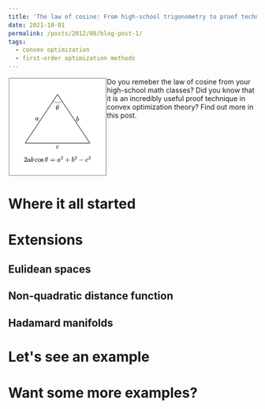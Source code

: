 ```yaml
---
title: 'The law of cosine: From high-school trigonometry to proof techniques in convex optimization'
date: 2021-10-01
permalink: /posts/2012/08/blog-post-1/
tags:
  - convex optimization
  - first-order optimization methods
---
```

<img src="/images/cosine.png" width="200" height="200" img align='left' margin-right="10" margin-top="10"> 

Do you remeber the law of cosine from your high-school math classes? Did you know that it is an incredibly useful proof technique in convex optimization theory? Find out more in this post. 

<br clear="left"/>

Where it all started
======

Extensions
======

Eulidean spaces
------

Non-quadratic distance function
------

Hadamard manifolds
------

Let's see an example
======

Want some more examples?
======
